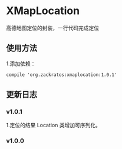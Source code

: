 # XMapLocation
高德地图定位的封装，一行代码完成定位

## 使用方法

1.添加依赖：

```xml
compile 'org.zackratos:xmaplocation:1.0.1'
```


## 更新日志

### v1.0.1

1.定位的结果 Location 类增加可序列化。

### v1.0.0